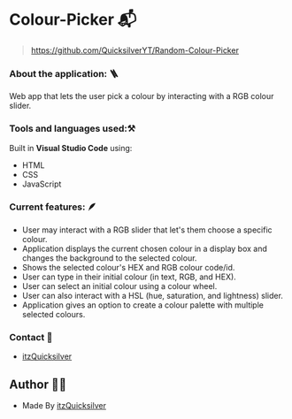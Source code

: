 # Colour-Picker 📬

> https://github.com/QuicksilverYT/Random-Colour-Picker

### About the application: 🪜
Web app that lets the user pick a colour by interacting with a RGB colour slider.

### Tools and languages used:⚒️
Built in **Visual Studio Code** using:
* HTML
* CSS
* JavaScript

### Current features: 🪶
* User may interact with a RGB slider that let's them choose a specific colour.
* Application displays the current chosen colour in a display box and changes the background to the selected colour.
* Shows the selected colour's HEX and RGB colour code/id.
* User can type in their initial colour (in text, RGB, and HEX).
* User can select an initial colour using a colour wheel.
* User can also interact with a HSL (hue, saturation, and lightness) slider.
* Application gives an option to create a colour palette with multiple selected colours.


### Contact 📱
* [itzQuicksilver](https://discord.gg/TaynAW9WXt)

## Author 🧑‍💻

* Made By [itzQuicksilver](https://github.com/QuicksilverYT)




